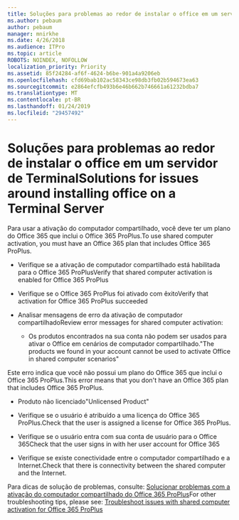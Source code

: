 ```yaml
---
title: Soluções para problemas ao redor de instalar o office em um servidor de Terminal
ms.author: pebaum
author: pebaum
manager: mnirkhe
ms.date: 4/26/2018
ms.audience: ITPro
ms.topic: article
ROBOTS: NOINDEX, NOFOLLOW
localization_priority: Priority
ms.assetid: 85f24284-af6f-4624-b6be-901a4a9206eb
ms.openlocfilehash: cfd69bab102ac58343ce98db3fb02b594673ea63
ms.sourcegitcommit: e2864efcfb493b6e46b662b746661a61232bdba7
ms.translationtype: MT
ms.contentlocale: pt-BR
ms.lasthandoff: 01/24/2019
ms.locfileid: "29457492"
---
```

# <a name="solutions-for-issues-around-installing-office-on-a-terminal-server"></a><span data-ttu-id="5a78b-102">Soluções para problemas ao redor de instalar o office em um servidor de Terminal</span><span class="sxs-lookup"><span data-stu-id="5a78b-102">Solutions for issues around installing office on a Terminal Server</span></span>

<span data-ttu-id="5a78b-103">Para usar a ativação do computador compartilhado, você deve ter um plano do Office 365 que inclui o Office 365 ProPlus.</span><span class="sxs-lookup"><span data-stu-id="5a78b-103">To use shared computer activation, you must have an Office 365 plan that includes Office 365 ProPlus.</span></span>
  
- <span data-ttu-id="5a78b-104">Verifique se a ativação de computador compartilhado está habilitada para o Office 365 ProPlus</span><span class="sxs-lookup"><span data-stu-id="5a78b-104">Verify that shared computer activation is enabled for Office 365 ProPlus</span></span>
    
- <span data-ttu-id="5a78b-105">Verifique se o Office 365 ProPlus foi ativado com êxito</span><span class="sxs-lookup"><span data-stu-id="5a78b-105">Verify that activation for Office 365 ProPlus succeeded</span></span>
    
- <span data-ttu-id="5a78b-106">Analisar mensagens de erro da ativação de computador compartilhado</span><span class="sxs-lookup"><span data-stu-id="5a78b-106">Review error messages for shared computer activation:</span></span>
    
  - <span data-ttu-id="5a78b-107">Os produtos encontrados na sua conta não podem ser usados para ativar o Office em cenários de computador compartilhado.</span><span class="sxs-lookup"><span data-stu-id="5a78b-107">"The products we found in your account cannot be used to activate Office in shared computer scenarios"</span></span>
  
<span data-ttu-id="5a78b-108">Este erro indica que você não possui um plano do Office 365 que inclui o Office 365 ProPlus.</span><span class="sxs-lookup"><span data-stu-id="5a78b-108">This error means that you don't have an Office 365 plan that includes Office 365 ProPlus.</span></span>
    
  - <span data-ttu-id="5a78b-109">Produto não licenciado</span><span class="sxs-lookup"><span data-stu-id="5a78b-109">"Unlicensed Product"</span></span>
    
  - <span data-ttu-id="5a78b-110">Verifique se o usuário é atribuído a uma licença do Office 365 ProPlus.</span><span class="sxs-lookup"><span data-stu-id="5a78b-110">Check that the user is assigned a license for Office 365 ProPlus.</span></span>
    
  - <span data-ttu-id="5a78b-111">Verifique se o usuário entra com sua conta de usuário para o Office 365</span><span class="sxs-lookup"><span data-stu-id="5a78b-111">Check that the user signs in with her user account for Office 365</span></span>
    
  - <span data-ttu-id="5a78b-112">Verifique se existe conectividade entre o computador compartilhado e a Internet.</span><span class="sxs-lookup"><span data-stu-id="5a78b-112">Check that there is connectivity between the shared computer and the Internet.</span></span>
    
<span data-ttu-id="5a78b-113">Para dicas de solução de problemas, consulte: [Solucionar problemas com a ativação do computador compartilhado do Office 365 ProPlus](https://docs.microsoft.com/DeployOffice/troubleshoot-issues-with-shared-computer-activation-for-office-365-proplus)</span><span class="sxs-lookup"><span data-stu-id="5a78b-113">For other troubleshooting tips, please see: [Troubleshoot issues with shared computer activation for Office 365 ProPlus](https://docs.microsoft.com/DeployOffice/troubleshoot-issues-with-shared-computer-activation-for-office-365-proplus)</span></span>
  

